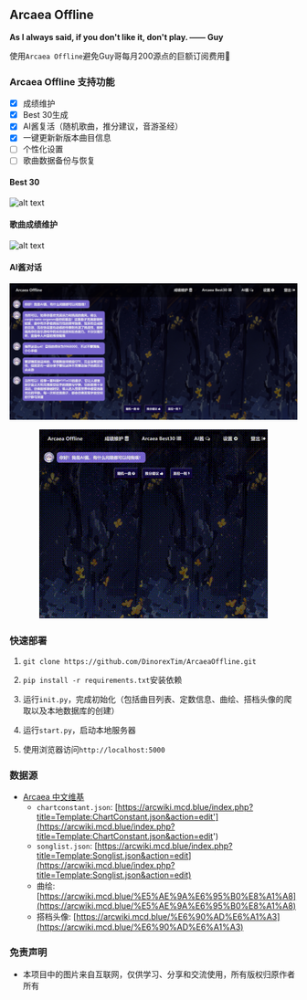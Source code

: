 ## Arcaea Offline

**As I always said, if you don't like it, don't play.    —— Guy**

使用`Arcaea Offline`避免Guy哥每月200源点的巨额订阅费用🫵

### Arcaea Offline 支持功能

- [x] 成绩维护
- [x] Best 30生成
- [x] AI酱复活（随机歌曲，推分建议，音游圣经）
- [x] 一键更新新版本曲目信息
- [ ] 个性化设置
- [ ] 歌曲数据备份与恢复 

#### Best 30

![alt text](./assets/readme/image.png)

#### 歌曲成绩维护

![alt text](./assets/readme/image2.png)

#### AI酱对话

![alt text](./assets/readme/image3.png)

<div align="center">

![alt text](./assets/readme/aichan.gif)

</div>

### 快速部署

1. `git clone https://github.com/DinorexTim/ArcaeaOffline.git`
2. `pip install -r requirements.txt`安装依赖

3. 运行`init.py`，完成初始化（包括曲目列表、定数信息、曲绘、搭档头像的爬取以及本地数据库的创建）

4. 运行`start.py`，启动本地服务器

5. 使用浏览器访问`http://localhost:5000`

### 数据源

- [Arcaea 中文维基](https://arcwiki.mcd.blue)
    - `chartconstant.json`: [https://arcwiki.mcd.blue/index.php?title=Template:ChartConstant.json&action=edit'](https://arcwiki.mcd.blue/index.php?title=Template:ChartConstant.json&action=edit')
    - `songlist.json`: [https://arcwiki.mcd.blue/index.php?title=Template:Songlist.json&action=edit](https://arcwiki.mcd.blue/index.php?title=Template:Songlist.json&action=edit)
    - 曲绘: [https://arcwiki.mcd.blue/%E5%AE%9A%E6%95%B0%E8%A1%A8](https://arcwiki.mcd.blue/%E5%AE%9A%E6%95%B0%E8%A1%A8)
    - 搭档头像: [https://arcwiki.mcd.blue/%E6%90%AD%E6%A1%A3](https://arcwiki.mcd.blue/%E6%90%AD%E6%A1%A3)

### 免责声明

- 本项目中的图片来自互联网，仅供学习、分享和交流使用，所有版权归原作者所有
